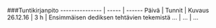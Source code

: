 ###Tuntikirjanpito
--------------- | ----- | ------
Päivä | Tunnit | Kuvaus
26.12.16 | 3 h | Ensimmäisen dediksen tehtävien tekemistä
... | ... | ... 

